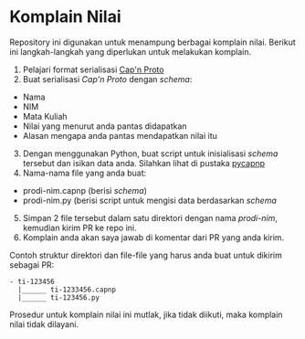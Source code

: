 # Komplain Nilai

Repository ini digunakan untuk menampung berbagai komplain nilai. Berikut ini langkah-langkah yang diperlukan untuk melakukan komplain. 
1. Pelajari format serialisasi [Cap'n Proto](https://capnproto.org/)
2. Buat serialisasi *Cap'n Proto* dengan _schema_:
  * Nama
  * NIM
  * Mata Kuliah
  * Nilai yang menurut anda pantas didapatkan
  * Alasan mengapa anda pantas mendapatkan nilai itu
3. Dengan menggunakan Python, buat script untuk inisialisasi _schema_ tersebut dan isikan data anda. Silahkan lihat di pustaka [pycapnp](http://capnproto.github.io/pycapnp/)
4. Nama-nama file yang anda buat:
  * prodi-nim.capnp (berisi _schema_)
  * prodi-nim.py (berisi script untuk mengisi data berdasarkan _schema_
5. Simpan 2 file tersebut dalam satu direktori dengan nama *prodi-nim*, kemudian kirim PR ke repo ini. 
6. Komplain anda akan saya jawab di komentar dari PR yang anda kirim.

Contoh struktur direktori dan file-file yang harus anda buat untuk dikirim sebagai PR:

~~~~
- ti-123456
  |______ ti-1233456.capnp
  |______ ti-123456.py
~~~~

Prosedur untuk komplain nilai ini mutlak, jika tidak diikuti, maka komplain nilai tidak dilayani.


